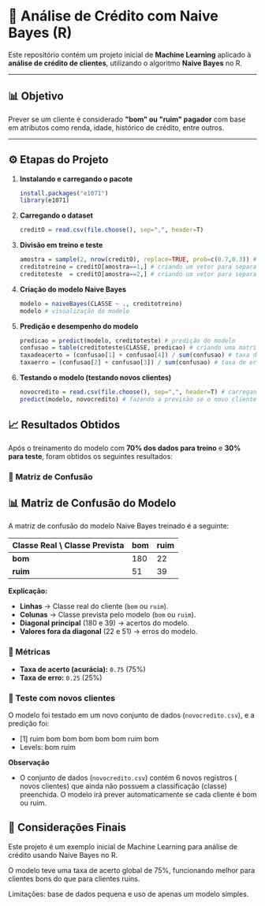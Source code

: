 # 🏦 Análise de Crédito com Naive Bayes (R)

Este repositório contém um projeto inicial de **Machine Learning** aplicado à **análise de crédito de clientes**, utilizando o algoritmo **Naive Bayes** no R.

---

## 📊 Objetivo
Prever se um cliente é considerado **"bom" ou "ruim" pagador** com base em atributos como renda, idade, histórico de crédito, entre outros.

---

## ⚙️ Etapas do Projeto

1. **Instalando e carregando o pacote**
   ```R
   install.packages("e1071")
   library(e1071)

2. **Carregando o dataset**
   ```R
   creditO = read.csv(file.choose(), sep=",", header=T)

3. **Divisão em treino e teste**
   ```R
   amostra = sample(2, nrow(creditO), replace=TRUE, prob=c(0.7,0.3)) # criando uma amostra para 70% treino e 30% teste.
   creditotreino = creditO[amostra==1,] # criando um vetor para separar o dataset, 1(treino)
   creditoteste  = creditO[amostra==2,] # criando um vetor para separar o dataset, 2(teste)

4. **Criação do modelo Naive Bayes**
   ```R
   modelo = naiveBayes(CLASSE ~ ., creditotreino)
   modelo # visualização do modelo

5. **Predição e desempenho do modelo**
   ```R
   predicao = predict(modelo, creditoteste) # predição do modelo 
   confusao = table(creditoteste$CLASSE, predicao) # criando uma matriz de confusão 
   taxadeacerto = (confusao[1] + confusao[4]) / sum(confusao) # taxa de acerto (acurácia do modelo)
   taxaerro = (confusao[2] + confusao[3]) / sum(confusao) # taxa de erro


6. **Testando o modelo (testando novos clientes)**
   ```R
   novocredito = read.csv(file.choose(), sep=",", header=T) # carregando um novo conjunto de dados para o qual você quero se os novos clientes são "bom" ou "ruim" pagador.
   predict(modelo, novocredito) # fazendo a previsão se o novo cliente é "bom" ou "ruim" pagador.


## 📈 Resultados Obtidos  

Após o treinamento do modelo com **70% dos dados para treino** e **30% para teste**, foram obtidos os seguintes resultados:  

### 🔹 Matriz de Confusão

## 📊 Matriz de Confusão do Modelo

A matriz de confusão do modelo Naive Bayes treinado é a seguinte:

| Classe Real \ Classe Prevista | bom | ruim |
|-------------------------------|-----|------|
| **bom**                        | 180 | 22   |
| **ruim**                       | 51  | 39   |

**Explicação:**  
- **Linhas** → Classe real do cliente (`bom` ou `ruim`).  
- **Colunas** → Classe prevista pelo modelo (`bom` ou `ruim`).  
- **Diagonal principal** (180 e 39) → acertos do modelo.  
- **Valores fora da diagonal** (22 e 51) → erros do modelo.


### 🔹 Métricas
- **Taxa de acerto (acurácia):** `0.75` (75%)  
- **Taxa de erro:** `0.25` (25%)  

### 🔹 Teste com novos clientes
O modelo foi testado em um novo conjunto de dados (`novocredito.csv`), e a predição foi:  
- [1] ruim bom  bom  bom  bom  bom  ruim bom 
- Levels: bom ruim 

**Observação**
- O conjunto de dados (`novocredito.csv`) contém 6 novos registros ( novos clientes) que ainda não possuem a classificação (classe) preenchida. O modelo irá prever automaticamente se cada cliente é bom ou ruim.

## 📝 Considerações Finais

Este projeto é um exemplo inicial de Machine Learning para análise de crédito usando Naive Bayes no R.

O modelo teve uma taxa de acerto global de 75%, funcionando melhor para clientes bons do que para clientes ruins.

Limitações: base de dados pequena e uso de apenas um modelo simples.
